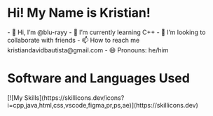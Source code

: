 <html><h1> Hi! My Name is Kristian! </h1></html>
- 👋 Hi, I’m @blu-rayy
- 🌱 I’m currently learning C++
- 💞️ I’m looking to collaborate with friends
- 📫 How to reach me kristiandavidbautista@gmail.com
- 😄 Pronouns: he/him

<HTML><h1> Software and Languages Used </h1></HTML>
[![My Skills](https://skillicons.dev/icons?i=cpp,java,html,css,vscode,figma,pr,ps,ae)](https://skillicons.dev)

<!---
blu-rayy/blu-rayy is a ✨ special ✨ repository because its `README.md` (this file) appears on your GitHub profile.
You can click the Preview link to take a look at your changes.
--->
